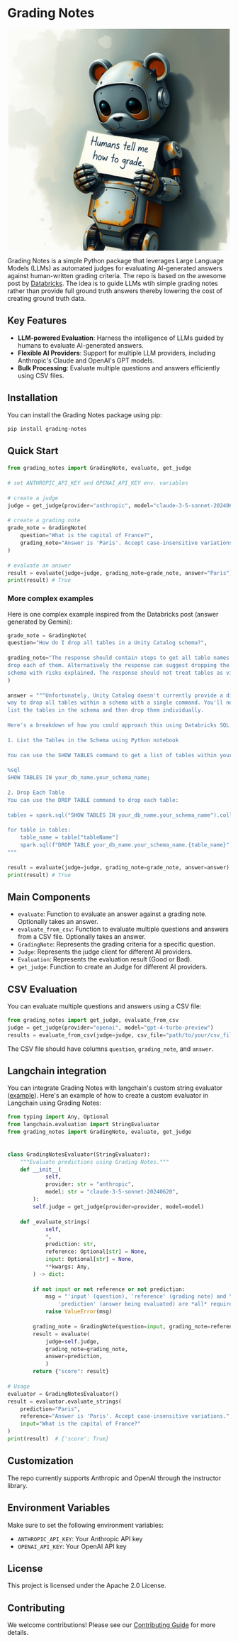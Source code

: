 # Grading Notes

<div style="display: flex; justify-content: center;">
  <img src="images/humans-tell-me-how-to-grade.jpeg" alt="Grading Notes" style="width: 500px; height: auto;">
</div>

Grading Notes is a simple Python package that leverages Large Language Models (LLMs) as automated judges for evaluating AI-generated answers against human-written grading criteria. The repo is based on the awesome post by [Databricks](https://www.databricks.com/blog/enhancing-llm-as-a-judge-with-grading-notes). The idea is to guide LLMs wtih simple grading notes rather than provide full ground truth answers thereby lowering the cost of creating ground truth data.

## Key Features

- **LLM-powered Evaluation**: Harness the intelligence of LLMs guided by humans to evaluate AI-generated answers.
- **Flexible AI Providers**: Support for multiple LLM providers, including Anthropic's Claude and OpenAI's GPT models.
- **Bulk Processing**: Evaluate multiple questions and answers efficiently using CSV files.

## Installation

You can install the Grading Notes package using pip:

```bash
pip install grading-notes
```

## Quick Start

```python
from grading_notes import GradingNote, evaluate, get_judge

# set ANTHROPIC_API_KEY and OPENAI_API_KEY env. variables

# create a judge
judge = get_judge(provider="anthropic", model="claude-3-5-sonnet-20240620")

# create a grading note
grade_note = GradingNote(
    question="What is the capital of France?",
    grading_note="Answer is 'Paris'. Accept case-insensitive variations."
)

# evaluate an answer
result = evaluate(judge=judge, grading_note=grade_note, answer="Paris")
print(result) # True
```
### More complex examples

Here is one complex example inspired from the Databricks post (answer generated by Gemini):

```python
grade_note = GradingNote(
question="How do I drop all tables in a Unity Catalog schema?",

grading_note="The response should contain steps to get all table names then \
drop each of them. Alternatively the response can suggest dropping the entire \
schema with risks explained. The response should not treat tables as views."
)

answer = """Unfortunately, Unity Catalog doesn't currently provide a direct 
way to drop all tables within a schema with a single command. You'll need to 
list the tables in the schema and then drop them individually.

Here's a breakdown of how you could approach this using Databricks SQL:

1. List the Tables in the Schema using Python notebook

You can use the SHOW TABLES command to get a list of tables within your schema:

%sql
SHOW TABLES IN your_db_name.your_schema_name;

2. Drop Each Table
You can use the DROP TABLE command to drop each table:

tables = spark.sql("SHOW TABLES IN your_db_name.your_schema_name").collect()

for table in tables:
    table_name = table["tableName"]
    spark.sql(f"DROP TABLE your_db_name.your_schema_name.{table_name}")
"""

result = evaluate(judge=judge, grading_note=grade_note, answer=answer)
print(result) # True
```

## Main Components

- `evaluate`: Function to evaluate an answer against a grading note. Optionally takes an answer.
- `evaluate_from_csv`: Function to evaluate multiple questions and answers from a CSV file. Optionally takes an answer.
- `GradingNote`: Represents the grading criteria for a specific question.
- `Judge`: Represents the judge client for different AI providers.
- `Evaluation`: Represents the evaluation result (Good or Bad).
- `get_judge`: Function to create an Judge for different AI providers.

## CSV Evaluation

You can evaluate multiple questions and answers using a CSV file:

```python	
from grading_notes import get_judge, evaluate_from_csv
judge = get_judge(provider="openai", model="gpt-4-turbo-preview")
results = evaluate_from_csv(judge=judge, csv_file="path/to/your/csv_file.csv")
```

The CSV file should have columns `question`, `grading_note`, and `answer`.

## Langchain integration

You can integrate Grading Notes with langchain's custom string evaluator ([example](https://python.langchain.com/v0.1/docs/guides/productionization/evaluation/string/custom/)). Here's an example of how to create a custom evaluator in Langchain using Grading Notes:


```python
from typing import Any, Optional
from langchain.evaluation import StringEvaluator
from grading_notes import GradingNote, evaluate, get_judge


class GradingNotesEvaluator(StringEvaluator):
    """Evaluate predictions using Grading Notes."""
    def __init__(
            self,
            provider: str = "anthropic",
            model: str = "claude-3-5-sonnet-20240620",
        ):
        self.judge = get_judge(provider=provider, model=model)

    def _evaluate_strings(
            self,
            *,
            prediction: str,
            reference: Optional[str] = None,
            input: Optional[str] = None,
            **kwargs: Any,
        ) -> dict:

        if not input or not reference or not prediction:
            msg = "'input' (question), 'reference' (grading note) and \
                'prediction' (answer being evaluated) are *all* required."
            raise ValueError(msg)

        grading_note = GradingNote(question=input, grading_note=reference)
        result = evaluate(
            judge=self.judge,
            grading_note=grading_note,
            answer=prediction,
            )
        return {"score": result}

# Usage
evaluator = GradingNotesEvaluator()
result = evaluator.evaluate_strings(
    prediction="Paris",
    reference="Answer is 'Paris'. Accept case-insensitive variations.",
    input="What is the capital of France?"
)
print(result)  # {'score': True}
```

## Customization

The repo currently supports Anthropic and OpenAI through the instructor library.

## Environment Variables

Make sure to set the following environment variables:

- `ANTHROPIC_API_KEY`: Your Anthropic API key
- `OPENAI_API_KEY`: Your OpenAI API key

## License

This project is licensed under the Apache 2.0 License.

## Contributing

We welcome contributions! Please see our [Contributing Guide](CONTRIBUTING.md) for more details.

